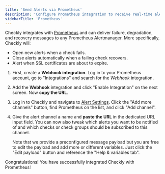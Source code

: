 ```yaml
---
title: 'Send Alerts via Prometheus'
description: 'Configure Prometheus integration to receive real-time alerts from Checkly monitors'
sidebarTitle: 'Prometheus'
---
```


Checkly integrates with [Prometheus](https://prometheus.io/) and can deliver failure, degradation, and recovery messages to any Prometheus Alertmanager. More specifically, Checkly will:

- Open new alerts when a check fails.
- Close alerts automatically when a failing check recovers.
- Alert when SSL certificates are about to expire.

1. First, create a **Webhook integration**. Log in to your Prometheus account, go to "Integrations" and search for the *Webhook* integration.

2. Add the **Webhook** integration and click "Enable Integration" on the next screen. Now **copy the URL**.

3. Log in to Checkly and navigate to [Alert Settings](https://app.checklyhq.com/alert-settings/).
   Click the "Add more channels" button, find Prometheus on the list, and click "Add channel".

4. Give the alert channel a name and **paste the URL** in the dedicated URL input field. You can now also tweak
   which alerts you want to be notified of and which checks or check groups should be subscribed to this channel.

   <Callout type="note">
   Note that we provide a preconfigured message payload but you are free to edit the payload and add more or different
   variables. Just click the "Edit payload" button and reference the "Help & variables tab".
   </Callout>

Congratulations! You have successfully integrated Checkly with Prometheus!
